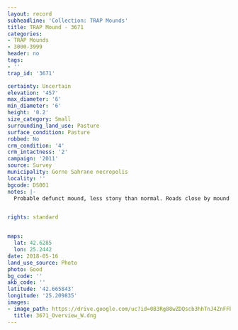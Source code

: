 ```yaml
---
layout: record
subheadline: 'Collection: TRAP Mounds'
title: TRAP Mound - 3671
categories:
- TRAP Mounds
- 3000-3999
header: no
tags:
- ''
trap_id: '3671'

certainty: Uncertain
elevation: '457'
max_diameter: '6'
min_diameter: '6'
height: '0.2'
size_category: Small
surrounding_land_use: Pasture
surface_condition: Pasture
robbed: No
crm_condition: '4'
crm_intactness: '2'
campaign: '2011'
source: Survey
municipality: Gorno Sahrane necropolis
locality: ''
bgcode: DS001
notes: |-
  Probable defunct mound, less stony than normal. Roads close by mound but have not damaged mound.


rights: standard


maps:
  lat: 42.6285
  lon: 25.2442
date: 2018-05-16
land_use_source: Photo
photo: Good
bg_code: ''
akb_code: ''
latitude: '42.665843'
longitude: '25.209835'
images:
- image_path: https://drive.google.com/uc?id=0B3Rg88wZDQscb3hhTnJ4ZnFFb3M
  title: 3671_Overview_W.dng
---
```

